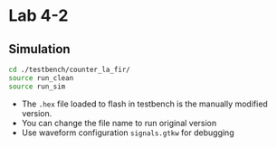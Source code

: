 # Lab 4-2

## Simulation

```sh
cd ./testbench/counter_la_fir/
source run_clean
source run_sim
```

* The `.hex` file loaded to flash in testbench is the manually modified version.
* You can change the file name to run original version
* Use waveform configuration `signals.gtkw` for debugging
